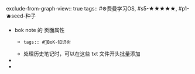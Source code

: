 exclude-from-graph-view:: true
tags:: #⚙️费曼学习OS, #s5-★★★★★, #p1-🫐seed-种子

- bok note 的 页面属性
	- ```
	  tags:: #🌲BoK-知识树
	  ```
	- 处理历史笔记时，可以在这些 txt 文件开头批量添加
-
-
